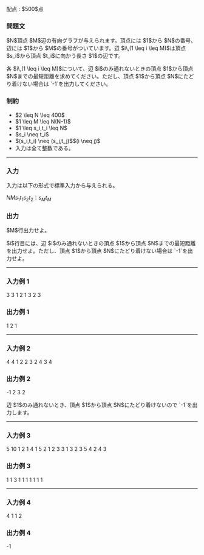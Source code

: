 
<div>

<span>

<span>

<p>
配点 : $500$点
</p>

<div>

<section>

### **問題文**

<p>
$N$頂点 $M$辺の有向グラフが与えられます。頂点には $1$から $N$の番号、辺には $1$から $M$の番号がついています。辺 $i\,(1 \leq i \leq M)$は頂点 $s_i$から頂点 $t_i$に向かう長さ $1$の辺です。
</p>

<p>
各 $i\,(1 \leq i \leq M)$について、辺 $i$のみ通れないときの頂点 $1$から頂点 $N$までの最短距離を求めてください。ただし、頂点 $1$から頂点 $N$にたどり着けない場合は `-1`を出力してください。
</p>

</section>

</div>

<div>

<section>

### **制約**

<ul>

<li>
$2 \leq N \leq 400$
</li>

<li>
$1 \leq M \leq N(N-1)$
</li>

<li>
$1 \leq s_i,t_i \leq N$
</li>

<li>
$s_i \neq t_i$
</li>

<li>
$(s_i,t_i) \neq (s_j,t_j)$$(i \neq j)$
</li>

<li>
入力は全て整数である。
</li>

</ul>

</section>

</div>

---

<div>

<div>

<section>

### **入力**

<p>
入力は以下の形式で標準入力から与えられる。
</p>

<div>

$N$$M$$s_1$$t_1$$s_2$$t_2$$\vdots$$s_M$$t_M$
</div>

</section>

</div>

<div>

<section>

### **出力**

<p>
$M$行出力せよ。
</p>

<p>
$i$行目には、辺 $i$のみ通れないときの頂点 $1$から頂点 $N$までの最短距離を出力せよ。ただし、頂点 $1$から頂点 $N$にたどり着けない場合は `-1`を出力せよ。
</p>

</section>

</div>

</div>

---

<div>

<section>

### **入力例 1**

<div>

3 3
1 2
1 3
2 3

</div>

</section>

</div>

<div>

<section>

### **出力例 1**

<div>

1
2
1

</div>

</section>

</div>

---

<div>

<section>

### **入力例 2**

<div>

4 4
1 2
2 3
2 4
3 4

</div>

</section>

</div>

<div>

<section>

### **出力例 2**

<div>

-1
2
3
2

</div>

<p>
辺 $1$のみ通れないとき、頂点 $1$から頂点 $N$にたどり着けないので `-1`を出力します。
</p>

</section>

</div>

---

<div>

<section>

### **入力例 3**

<div>

5 10
1 2
1 4
1 5
2 1
2 3
3 1
3 2
3 5
4 2
4 3

</div>

</section>

</div>

<div>

<section>

### **出力例 3**

<div>

1
1
3
1
1
1
1
1
1
1

</div>

</section>

</div>

---

<div>

<section>

### **入力例 4**

<div>

4 1
1 2

</div>

</section>

</div>

<div>

<section>

### **出力例 4**

<div>

-1

</div>

</section>

</div>

</span>

</span>

</div>
